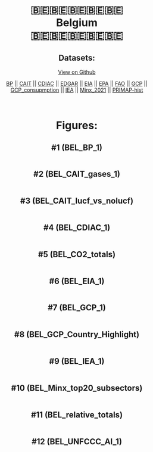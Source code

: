 
<center>
<h1 align="center">
🇧🇪🇧🇪🇧🇪🇧🇪🇧🇪
<br>
Belgium
<br>
🇧🇪🇧🇪🇧🇪🇧🇪🇧🇪
</h1>
<h2>Datasets:</h2>
<p><a href="https://github.com/dquintani/GreenhouseData/tree/master/country_data/BEL_Belgium/data">View on Github</a>
<br></p><p><a href="data/BEL_BP.csv">BP</a> || <a href="data/BEL_CAIT.csv">CAIT</a> || <a href="data/BEL_CDIAC.csv">CDIAC</a> || <a href="data/BEL_EDGAR.csv">EDGAR</a> || <a href="data/BEL_EIA.csv">EIA</a> || <a href="data/BEL_EPA.csv">EPA</a> || <a href="data/BEL_FAO.csv">FAO</a> || <a href="data/BEL_GCP.csv">GCP</a> || <a href="data/BEL_GCP_consupmption.csv">GCP_consupmption</a> || <a href="data/BEL_IEA.csv">IEA</a> || <a href="data/BEL_Minx_2021.csv">Minx_2021</a> || <a href="data/BEL_PRIMAP-hist.csv">PRIMAP-hist</a></p><p><br></p>
<h1>Figures:</h1><h2>#1 (BEL_BP_1)</h2>
<p><img alt="" src="figures/BEL_BP_1.png" /></p><h2>#2 (BEL_CAIT_gases_1)</h2>
<p><img alt="" src="figures/BEL_CAIT_gases_1.png" /></p><h2>#3 (BEL_CAIT_lucf_vs_nolucf)</h2>
<p><img alt="" src="figures/BEL_CAIT_lucf_vs_nolucf.png" /></p><h2>#4 (BEL_CDIAC_1)</h2>
<p><img alt="" src="figures/BEL_CDIAC_1.png" /></p><h2>#5 (BEL_CO2_totals)</h2>
<p><img alt="" src="figures/BEL_CO2_totals.png" /></p><h2>#6 (BEL_EIA_1)</h2>
<p><img alt="" src="figures/BEL_EIA_1.png" /></p><h2>#7 (BEL_GCP_1)</h2>
<p><img alt="" src="figures/BEL_GCP_1.png" /></p><h2>#8 (BEL_GCP_Country_Highlight)</h2>
<p><img alt="" src="figures/BEL_GCP_Country_Highlight.png" /></p><h2>#9 (BEL_IEA_1)</h2>
<p><img alt="" src="figures/BEL_IEA_1.png" /></p><h2>#10 (BEL_Minx_top20_subsectors)</h2>
<p><img alt="" src="figures/BEL_Minx_top20_subsectors.png" /></p><h2>#11 (BEL_relative_totals)</h2>
<p><img alt="" src="figures/BEL_relative_totals.png" /></p><h2>#12 (BEL_UNFCCC_AI_1)</h2>
<p><img alt="" src="figures/BEL_UNFCCC_AI_1.png" /></p>